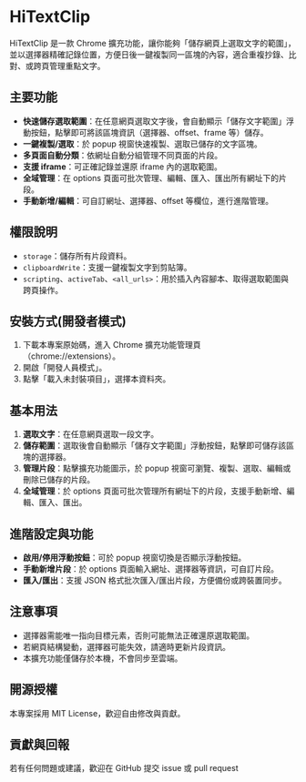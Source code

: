 # HiTextClip

HiTextClip 是一款 Chrome 擴充功能，讓你能夠「儲存網頁上選取文字的範圍」，並以選擇器精確記錄位置，方便日後一鍵複製同一區塊的內容，適合重複抄錄、比對、或跨頁管理重點文字。

## 主要功能

- **快速儲存選取範圍**：在任意網頁選取文字後，會自動顯示「儲存文字範圍」浮動按鈕，點擊即可將該區塊資訊（選擇器、offset、frame 等）儲存。
- **一鍵複製/選取**：於 popup 視窗快速複製、選取已儲存的文字區塊。
- **多頁面自動分類**：依網址自動分組管理不同頁面的片段。
- **支援 iframe**：可正確記錄並還原 iframe 內的選取範圍。
- **全域管理**：在 options 頁面可批次管理、編輯、匯入、匯出所有網址下的片段。
- **手動新增/編輯**：可自訂網址、選擇器、offset 等欄位，進行進階管理。

## 權限說明

- `storage`：儲存所有片段資料。
- `clipboardWrite`：支援一鍵複製文字到剪貼簿。
- `scripting`、`activeTab`、`<all_urls>`：用於插入內容腳本、取得選取範圍與跨頁操作。

## 安裝方式(開發者模式)

1. 下載本專案原始碼，進入 Chrome 擴充功能管理頁（chrome://extensions）。
2. 開啟「開發人員模式」。
3. 點擊「載入未封裝項目」，選擇本資料夾。

## 基本用法

1. **選取文字**：在任意網頁選取一段文字。
2. **儲存範圍**：選取後會自動顯示「儲存文字範圍」浮動按鈕，點擊即可儲存該區塊的選擇器。
3. **管理片段**：點擊擴充功能圖示，於 popup 視窗可瀏覽、複製、選取、編輯或刪除已儲存的片段。
4. **全域管理**：於 options 頁面可批次管理所有網址下的片段，支援手動新增、編輯、匯入、匯出。

## 進階設定與功能

- **啟用/停用浮動按鈕**：可於 popup 視窗切換是否顯示浮動按鈕。
- **手動新增片段**：於 options 頁面輸入網址、選擇器等資訊，可自訂片段。
- **匯入/匯出**：支援 JSON 格式批次匯入/匯出片段，方便備份或跨裝置同步。

## 注意事項

- 選擇器需能唯一指向目標元素，否則可能無法正確還原選取範圍。
- 若網頁結構變動，選擇器可能失效，請適時更新片段資訊。
- 本擴充功能僅儲存於本機，不會同步至雲端。

## 開源授權

本專案採用 MIT License，歡迎自由修改與貢獻。

## 貢獻與回報

若有任何問題或建議，歡迎在 GitHub 提交 issue 或 pull request